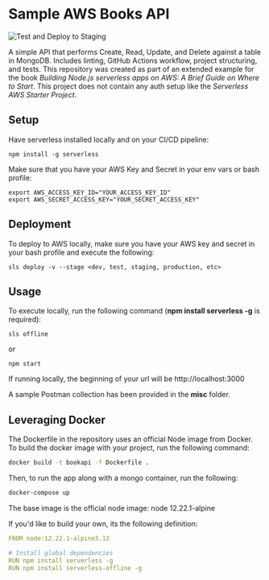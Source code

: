 # Sample AWS Books API
![Test and Deploy to Staging](https://github.com/EdyVision/sample-aws-book-api/workflows/Test%20and%20Deploy%20to%20Staging/badge.svg)


A simple API that performs Create, Read, Update, and Delete against a table in MongoDB. Includes linting, GitHub Actions workflow, project structuring, and tests. This repository was created as part of an extended example for the book <em>Building Node.js serverless apps on AWS: A Brief Guide on Where to Start</em>. This project does not contain any auth setup like the <em>Serverless AWS Starter Project</em>. 


## Setup
Have serverless installed locally and on your CI/CD pipeline:

```
npm install -g serverless
```

Make sure that you have your AWS Key and Secret in your env vars or bash profile:

```
export AWS_ACCESS_KEY_ID="YOUR_ACCESS_KEY_ID"
export AWS_SECRET_ACCESS_KEY="YOUR_SECRET_ACCESS_KEY"
```


## Deployment
To deploy to AWS locally, make sure you have your AWS key and secret in your bash profile and execute the following:

```
sls deploy -v --stage <dev, test, staging, production, etc>
```

## Usage

To execute locally, run the following command (<strong>npm install serverless -g</strong> is required):

```
sls offline
```

or

```
npm start
```

If running locally, the beginning of your url will be http://localhost:3000

A sample Postman collection has been provided in the <strong>misc</strong> folder.

## Leveraging Docker
The Dockerfile in the repository uses an official Node image from Docker. To build the docker image with your project, run the following command:

```bash
docker build -t bookapi -f Dockerfile .
```

Then, to run the app along with a mongo container, run the following:

```bash
docker-compose up
```

The base image is the official node image: node 12.22.1-alpine

If you'd like to build your own, its the following definition:

```yaml
FROM node:12.22.1-alpine3.12

# Install global dependencies
RUN npm install serverless -g
RUN npm install serverless-offline -g
```
